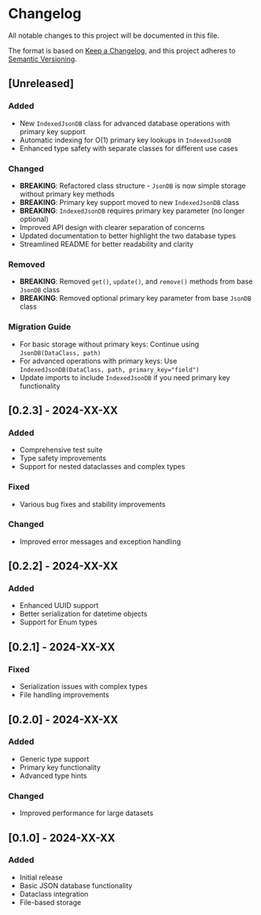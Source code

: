 # Changelog

All notable changes to this project will be documented in this file.

The format is based on [Keep a Changelog](https://keepachangelog.com/en/1.0.0/),
and this project adheres to [Semantic Versioning](https://semver.org/spec/v2.0.0.html).

## [Unreleased]

### Added
- New `IndexedJsonDB` class for advanced database operations with primary key support
- Automatic indexing for O(1) primary key lookups in `IndexedJsonDB`
- Enhanced type safety with separate classes for different use cases

### Changed
- **BREAKING**: Refactored class structure - `JsonDB` is now simple storage without primary key methods
- **BREAKING**: Primary key support moved to new `IndexedJsonDB` class
- **BREAKING**: `IndexedJsonDB` requires primary key parameter (no longer optional)
- Improved API design with clearer separation of concerns
- Updated documentation to better highlight the two database types
- Streamlined README for better readability and clarity

### Removed
- **BREAKING**: Removed `get()`, `update()`, and `remove()` methods from base `JsonDB` class
- **BREAKING**: Removed optional primary key parameter from base `JsonDB` class

### Migration Guide
- For basic storage without primary keys: Continue using `JsonDB(DataClass, path)`
- For advanced operations with primary keys: Use `IndexedJsonDB(DataClass, path, primary_key="field")`
- Update imports to include `IndexedJsonDB` if you need primary key functionality

## [0.2.3] - 2024-XX-XX

### Added
- Comprehensive test suite
- Type safety improvements
- Support for nested dataclasses and complex types

### Fixed
- Various bug fixes and stability improvements

### Changed
- Improved error messages and exception handling

## [0.2.2] - 2024-XX-XX

### Added
- Enhanced UUID support
- Better serialization for datetime objects
- Support for Enum types

## [0.2.1] - 2024-XX-XX

### Fixed
- Serialization issues with complex types
- File handling improvements

## [0.2.0] - 2024-XX-XX

### Added
- Generic type support
- Primary key functionality
- Advanced type hints

### Changed
- Improved performance for large datasets

## [0.1.0] - 2024-XX-XX

### Added
- Initial release
- Basic JSON database functionality
- Dataclass integration
- File-based storage